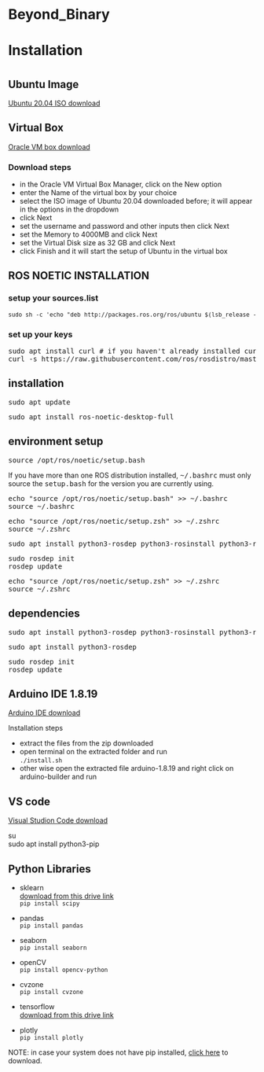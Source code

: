 # Beyond_Binary
 
 <h1>Installation <h1>

 <h2>Ubuntu Image</h2>
 <a href="https://www.releases.ubuntu.com/focal/">Ubuntu 20.04 ISO download </a>

 <h2>Virtual Box</h2>
 <a href="https://www.virtualbox.org/wiki/Downloads">Oracle VM box download</a>
 
<h3>Download steps</h3>

 - in the Oracle VM Virtual Box Manager, click on the New option
 - enter the Name of the virtual box by your choice
 - select the ISO image of Ubuntu 20.04 downloaded before; it will appear in the options in the dropdown
 - click Next
 - set the username and password and other inputs then click Next
 - set the Memory to 4000MB and click Next
 - set the Virtual Disk size as 32 GB and click Next
 - click Finish and it will start the setup of Ubuntu in the virtual box

 <h2>ROS NOETIC INSTALLATION</h2>

<h3> setup your sources.list</h3>
 <pre><small><span class="anchor" id="Installation.2FUbuntu.2FSources.line-1-1"></span>sudo sh -c 'echo "deb http://packages.ros.org/ros/ubuntu $(lsb_release -sc) main" &gt; /etc/apt/sources.list.d/ros-latest.list'</small></pre>

 <h3>set up your keys</h3>
 <pre><span class="anchor" id="Installation.2FUbuntu.2FSources.line-1-2"></span>sudo apt install curl # if you haven't already installed curl
<span class="anchor" id="Installation.2FUbuntu.2FSources.line-2-1"></span>curl -s https://raw.githubusercontent.com/ros/rosdistro/master/ros.asc | sudo apt-key add -</pre>

<h2>installation</h2>
<pre><span class="anchor" id="noetic.2FInstallation.2FDebianMetapackages.line-1-1"></span>sudo apt update</pre>

<pre><span class="anchor" id="noetic.2FInstallation.2FDebianMetapackages.line-1-3"></span>sudo apt install ros-noetic-desktop-full</pre>



<h2>environment setup</h2>

<pre><span class="anchor" id="noetic.2FInstallation.2FDebEnvironment.line-1-1"></span>source /opt/ros/noetic/setup.bash</pre>

<p class="line862">If you have more than one ROS distribution installed, <tt class="backtick">~/.bashrc</tt> must only source the <tt class="backtick">setup.bash</tt> for the version you are currently using. </p>

<pre><span class="anchor" id="noetic.2FInstallation.2FDebEnvironment.line-1-3"></span>echo "source /opt/ros/noetic/setup.bash" &gt;&gt; ~/.bashrc
<span class="anchor" id="noetic.2FInstallation.2FDebEnvironment.line-2-1"></span>source ~/.bashrc</pre>

<pre><span class="anchor" id="noetic.2FInstallation.2FDebEnvironment.line-1-4"></span>echo "source /opt/ros/noetic/setup.zsh" &gt;&gt; ~/.zshrc
<span class="anchor" id="noetic.2FInstallation.2FDebEnvironment.line-2-2"></span>source ~/.zshrc</pre>

<pre><span class="anchor" id="line-1-2"></span>sudo apt install python3-rosdep python3-rosinstall python3-rosinstall-generator python3-wstool build-essential</pre>

<pre><span class="anchor" id="line-1-4"></span>sudo rosdep init
<span class="anchor" id="line-2-1"></span>rosdep update</pre>

<pre><span class="anchor" id="noetic.2FInstallation.2FDebEnvironment.line-1-4"></span>echo "source /opt/ros/noetic/setup.zsh" &gt;&gt; ~/.zshrc
<span class="anchor" id="noetic.2FInstallation.2FDebEnvironment.line-2-2"></span>source ~/.zshrc</pre>

<h2>dependencies</h2>
<pre><span class="anchor" id="line-1-2"></span>sudo apt install python3-rosdep python3-rosinstall python3-rosinstall-generator python3-wstool build-essential</pre>

<pre><span class="anchor" id="line-1-3"></span>sudo apt install python3-rosdep</pre>

<pre><span class="anchor" id="line-1-4"></span>sudo rosdep init
<span class="anchor" id="line-2-1"></span>rosdep update</pre>




 <h2>Arduino IDE 1.8.19</h2>
 <a href="https://www.arduino.cc/en/software">Arduino IDE download</a>

 Installation steps
 - extract the files from the zip downloaded
- open terminal on the extracted folder and run <br>
 <code>./install.sh</code>
 - other wise open the extracted file arduino-1.8.19 and right click on arduino-builder and run


 <h2>VS code</h2>
 <a href="https://code.visualstudio.com/download">Visual Studion Code download</a>
 
su <br>
sudo apt install python3-pip<br>
 <h2>Python Libraries</h2>

- sklearn <br>
<a href="https://drive.google.com/drive/folders/1xrUdVRAyknLZV1iv8jDX5_n14wYF5OlM?usp=sharing">download from this drive link</a><br>
<code>pip install scipy</code>

- pandas<br>
    <code>pip install pandas</code>

- seaborn<br>
    <code>pip install seaborn</code>

- openCV<br>
    <code>pip install opencv-python</code>

- cvzone<br>
    <code>pip install cvzone</code>

- tensorflow<br>
<a href="https://drive.google.com/drive/folders/1xrUdVRAyknLZV1iv8jDX5_n14wYF5OlM?usp=sharing">download from this drive link</a>

- plotly<br>
    <code>pip install plotly</code>

NOTE: in case your system does not have pip installed, <a href="https://pypi.org/project/pip/">click here</a> to download.

